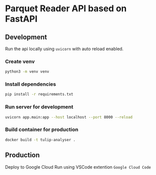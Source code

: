 # Parquet Reader API based on FastAPI


## Development

Run the api locally using ```uvicorn``` with auto reload enabled.

### Create venv

~~~bash
python3 -m venv venv
~~~

### Install dependencies

~~~bash
pip install -r requirements.txt
~~~

### Run server for development

~~~bash
uvicorn app.main:app --host localhost --port 8000 --reload
~~~

### Build container for production

~~~bash
docker build -t tulip-analyser .
~~~

## Production

Deploy to Google Cloud Run using VSCode extention `Google Cloud Code`
